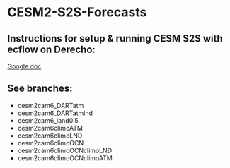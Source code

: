 # CESM2-S2S-Forecasts

## Instructions for setup & running CESM S2S with ecflow on Derecho:
[Google doc](https://docs.google.com/document/d/1IoL9e2kJpaOti4ffUkQonksm3PnUpS8cNwiV3WQxmgM/edit)

## See branches:
* cesm2cam6_DARTatm
* cesm2cam6_DARTatmlnd
* cesm2cam6_land0.5
* cesm2cam6climoATM
* cesm2cam6climoLND
* cesm2cam6climoOCN
* cesm2cam6climoOCNclimoLND
* cesm2cam6climoOCNclimoATM
